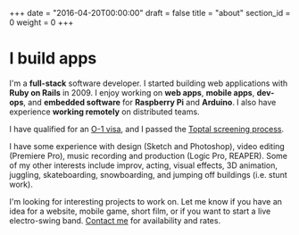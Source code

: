 +++
date = "2016-04-20T00:00:00"
draft = false
title = "about"
section_id = 0
weight = 0
+++

# I build apps

I'm a **full-stack** software developer. I started building web applications with **Ruby on Rails** in 2009. I enjoy working on **web apps**, **mobile apps**, **dev-ops**, and **embedded software** for **Raspberry Pi** and **Arduino**. I also have experience **working remotely** on distributed teams.

I have qualified for an <a href="https://www.uscis.gov/working-united-states/temporary-workers/o-1-visa-individuals-extraordinary-ability-or-achievement" target="_blank">O-1 visa</a>, and I passed the <a href="https://www.toptal.com/top-3-percent" target="_blank">Toptal screening process</a>.

I have some experience with design (Sketch and Photoshop), video editing (Premiere Pro), music recording and production (Logic Pro, REAPER). Some of my other interests include improv, acting, visual effects, 3D animation, juggling, skateboarding, snowboarding, and jumping off buildings (i.e. stunt work).

I'm looking for interesting projects to work on. Let me know if you have an idea for a website, mobile game, short film, or if you want to start a live electro-swing band. [Contact me](#contact) for availability and rates.
